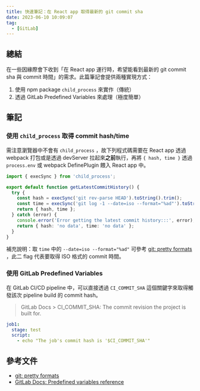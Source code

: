 ```yaml
---
title: 快速筆記：在 React app 取得最新的 git commit sha
date: 2023-06-10 10:09:07
tag:
  - [GitLab]
---
```


## 總結

在一些因緣際會下收到「在 React app 運行時，希望能看到最新的 git commit sha 與 commit 時間」的需求。此篇筆記會提供兩種實現方式：

1. 使用 npm package `child_process` 來實作（傳統）
2. 透過 GitLab Predefined Variables 來處理（極度簡單）

## 筆記

### 使用 `child_process` 取得 commit hash/time

需注意瀏覽器中不會有 `child_process` ，故下列程式碼需要在 React app 透過 webpack 打包或是透過 devServer 拉起來**之前**執行，再將 `{ hash, time }` 透過 `process.env` 或 webpack DefinePlugin 餵入 React app 中。

```ts
import { execSync } from 'child_process';

export default function getLatestCommitHistory() {
  try {
    const hash = execSync('git rev-parse HEAD').toString().trim();
    const time = execSync('git log -1 --date=iso --format="%ad"').toString();
    return { hash, time };
  } catch (error) {
    console.error('Error getting the latest commit history:::', error);
    return { hash: 'no data', time: 'no data' };
  }
}
```

補充說明：取 `time` 中的 `--date=iso --format="%ad"` 可參考 [git: pretty formats](https://git-scm.com/docs/pretty-formats) ，此二 flag 代表要取得 ISO 格式的 commit 時間。

### 使用 GitLab Predefined Variables

在 GitLab CI/CD pipeline 中，可以直接透過 `CI_COMMIT_SHA` 這個關鍵字來取得觸發該次 pipeline build 的 commit hash。

> GitLab Docs > CI_COMMIT_SHA: The commit revision the project is built for.

```yaml
job1:
  stage: test
  script:
    - echo "The job's commit hash is '$CI_COMMIT_SHA'"
```

## 參考文件

- [git: pretty formats](https://git-scm.com/docs/pretty-formats)
- [GitLab Docs: Predefined variables reference](https://docs.gitlab.com/ee/ci/variables/predefined_variables.html)
